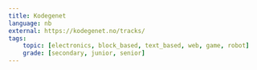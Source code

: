 ```yaml
---
title: Kodegenet
language: nb
external: https://kodegenet.no/tracks/
tags:
    topic: [electronics, block_based, text_based, web, game, robot]
    grade: [secondary, junior, senior]
---
```

